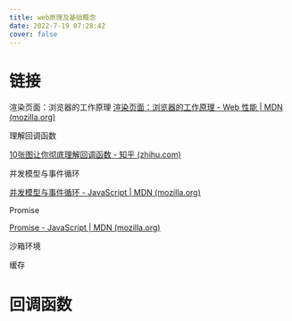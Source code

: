 ```yaml
---
title: web原理及基础概念
date: 2022-7-19 07:28:42
cover: false
---
```




# 链接

渲染页面：浏览器的工作原理
[渲染页面：浏览器的工作原理 - Web 性能 | MDN (mozilla.org)](https://developer.mozilla.org/zh-CN/docs/Web/Performance/How_browsers_work)

理解回调函数

[10张图让你彻底理解回调函数 - 知乎 (zhihu.com)](https://zhuanlan.zhihu.com/p/326902537)

并发模型与事件循环

[并发模型与事件循环 - JavaScript | MDN (mozilla.org)](https://developer.mozilla.org/zh-CN/docs/Web/JavaScript/EventLoop)

Promise

[Promise - JavaScript | MDN (mozilla.org)](https://developer.mozilla.org/en-US/docs/Web/JavaScript/Reference/Global_Objects/Promise)

沙箱环境



缓存

# 回调函数
